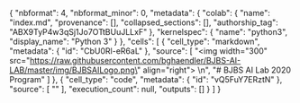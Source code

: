 {
  "nbformat": 4,
  "nbformat_minor": 0,
  "metadata": {
    "colab": {
      "name": "index.md",
      "provenance": [],
      "collapsed_sections": [],
      "authorship_tag": "ABX9TyP4w3qSj1Jo7OTtBUuJLLxF"
    },
    "kernelspec": {
      "name": "python3",
      "display_name": "Python 3"
    }
  },
  "cells": [
    {
      "cell_type": "markdown",
      "metadata": {
        "id": "CbU0Rl-eR6aL"
      },
      "source": [
        "<img width=\"300\" src=\"https://raw.githubusercontent.com/bghaendler/BJBS-AI-LAB/master/img/BJBSAILogo.png\" align=\"right\"> \n",
        "# BJBS AI Lab 2020 Program"
      ]
    },
    {
      "cell_type": "code",
      "metadata": {
        "id": "vQ5FuY7ERztN"
      },
      "source": [
        ""
      ],
      "execution_count": null,
      "outputs": []
    }
  ]
}